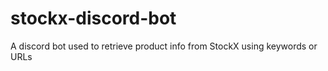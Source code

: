 # stockx-discord-bot
A discord bot used to retrieve product info from StockX using keywords or URLs
